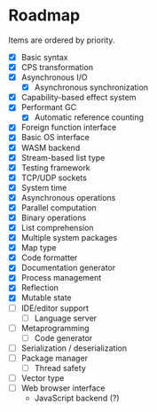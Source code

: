 # Roadmap

Items are ordered by priority.

- [x] Basic syntax
- [x] CPS transformation
- [x] Asynchronous I/O
  - [x] Asynchronous synchronization
- [x] Capability-based effect system
- [x] Performant GC
  - [x] Automatic reference counting
- [x] Foreign function interface
- [x] Basic OS interface
- [x] WASM backend
- [x] Stream-based list type
- [x] Testing framework
- [x] TCP/UDP sockets
- [x] System time
- [x] Asynchronous operations
- [x] Parallel computation
- [x] Binary operations
- [x] List comprehension
- [x] Multiple system packages
- [x] Map type
- [x] Code formatter
- [x] Documentation generator
- [x] Process management
- [x] Reflection
- [x] Mutable state
- [ ] IDE/editor support
  - [ ] Language server
- [ ] Metaprogramming
  - [ ] Code generator
- [ ] Serialization / deserialization
- [ ] Package manager
  - [ ] Thread safety
- [ ] Vector type
- [ ] Web browser interface
  - JavaScript backend (?)
